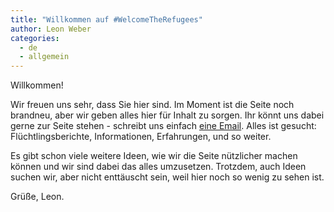 ```yaml
---
title: "Willkommen auf #WelcomeTheRefugees"
author: Leon Weber
categories:
  - de
  - allgemein
---
```

Willkommen!

Wir freuen uns sehr, dass Sie hier sind. Im Moment ist die Seite noch brandneu, aber wir geben alles hier für Inhalt zu sorgen. Ihr könnt uns dabei gerne zur Seite stehen - schreibt uns einfach [eine Email](/kontakt). Alles ist gesucht: Flüchtlingsberichte, Informationen, Erfahrungen, und so weiter.

Es gibt schon viele weitere Ideen, wie wir die Seite nützlicher machen können und wir sind dabei das alles umzusetzen. Trotzdem, auch Ideen suchen wir, aber nicht enttäuscht sein, weil hier noch so wenig zu sehen ist.

Grüße,
Leon.
